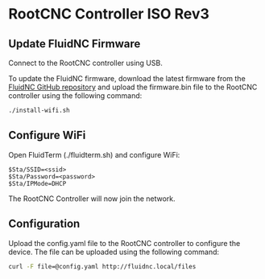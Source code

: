 # RootCNC Controller ISO Rev3

## Update FluidNC Firmware

Connect to the RootCNC controller using USB. 

To update the FluidNC firmware, download the latest firmware from the [FluidNC GitHub repository](https://github.com/bdring/FluidNC/releases) and upload the firmware.bin file to the RootCNC controller using the following command:

```bash
./install-wifi.sh
```

## Configure WiFi

Open FluidTerm (./fluidterm.sh) and configure WiFi:

```
$Sta/SSID=<ssid>
$Sta/Password=<password>
$Sta/IPMode=DHCP
```

The RootCNC Controller will now join the network.

## Configuration

Upload the config.yaml file to the RootCNC controller to configure the device. The file can be uploaded using the following command:

```bash
curl -F file=@config.yaml http://fluidnc.local/files
```
